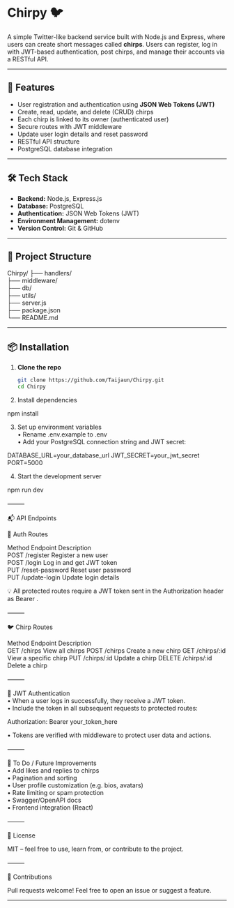 # Chirpy 🐦

A simple Twitter-like backend service built with Node.js and Express, where users can create short messages called **chirps**. Users can register, log in with JWT-based authentication, post chirps, and manage their accounts via a RESTful API.

---

## 🔧 Features<br>

- User registration and authentication using **JSON Web Tokens (JWT)**<br>
- Create, read, update, and delete (CRUD) chirps<br>
- Each chirp is linked to its owner (authenticated user)<br>
- Secure routes with JWT middleware<br>
- Update user login details and reset password<br>
- RESTful API structure<br>
- PostgreSQL database integration<br>

---

## 🛠 Tech Stack<br>

- **Backend:** Node.js, Express.js<br>
- **Database:** PostgreSQL<br>
- **Authentication:** JSON Web Tokens (JWT)<br>
- **Environment Management:** dotenv<br>
- **Version Control:** Git & GitHub<br>

---

## 📂 Project Structure<br>

Chirpy/
├── handlers/<br>
├── middleware/<br>
├── db/<br>
├── utils/<br>
├── server.js<br>
├── package.json<br>
└── README.md<br>

---

## 📦 Installation<br>

1. **Clone the repo**
   ```bash
   git clone https://github.com/Taijaun/Chirpy.git
   cd Chirpy

2.	Install dependencies<br>

npm install<br>


3.	Set up environment variables<br>
	•	Rename .env.example to .env<br>
	•	Add your PostgreSQL connection string and JWT secret:<br>

DATABASE_URL=your_database_url
JWT_SECRET=your_jwt_secret
PORT=5000


4.	Start the development server<br>

npm run dev



⸻

📬 API Endpoints<br>

🔐 Auth Routes<br>

Method	Endpoint	Description<br>
POST	/register	Register a new user<br>
POST	/login	Log in and get JWT token<br>
PUT	/reset-password	Reset user password<br>
PUT	/update-login	Update login details<br>

💡 All protected routes require a JWT token sent in the Authorization header as Bearer <token>.<br>

⸻

🐦 Chirp Routes<br>

Method	Endpoint	Description<br>
GET	/chirps	View all chirps
POST	/chirps	Create a new chirp
GET	/chirps/:id	View a specific chirp
PUT	/chirps/:id	Update a chirp
DELETE	/chirps/:id	Delete a chirp

⸻

🔐 JWT Authentication<br>
	•	When a user logs in successfully, they receive a JWT token.<br>
	•	Include the token in all subsequent requests to protected routes:<br>

Authorization: Bearer your_token_here<br>


•	Tokens are verified with middleware to protect user data and actions.<br>

⸻

📌 To Do / Future Improvements<br>
	•	Add likes and replies to chirps<br>
	•	Pagination and sorting<br>
	•	User profile customization (e.g. bios, avatars)<br>
	•	Rate limiting or spam protection<br>
	•	Swagger/OpenAPI docs<br>
	•	Frontend integration (React)<br>

⸻

📄 License

MIT – feel free to use, learn from, or contribute to the project.

⸻

🙌 Contributions

Pull requests welcome! Feel free to open an issue or suggest a feature.

---
